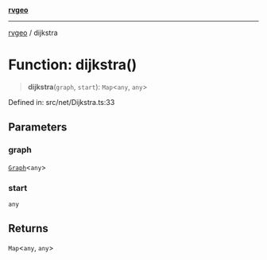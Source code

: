 [**rvgeo**](../README.md)

***

[rvgeo](../globals.md) / dijkstra

# Function: dijkstra()

> **dijkstra**(`graph`, `start`): `Map`\<`any`, `any`\>

Defined in: src/net/Dijkstra.ts:33

## Parameters

### graph

[`Graph`](../interfaces/Graph.md)\<`any`\>

### start

`any`

## Returns

`Map`\<`any`, `any`\>
